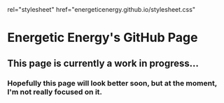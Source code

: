 <html>
  <head>
    <link> rel="stylesheet" href="energeticenergy.github.io/stylesheet.css"
  </head>
  
  <body>
    <h1>Energetic Energy's GitHub Page</h1>
    <h2>This page is currently a work in progress...</h2>
    <h3>Hopefully this page will look better soon, but at the moment, I'm not really focused on it.</h3>
  </body>
</html>
